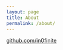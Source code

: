 ```yaml
---
layout: page
title: About
permalink: /about/
---
```


[github.com/in0finite](https://github.com/in0finite)
